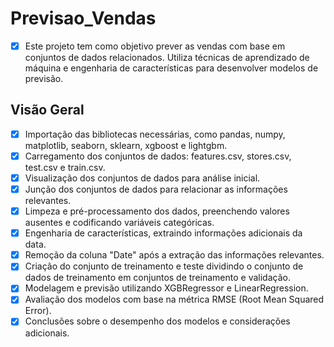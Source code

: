 # Previsao_Vendas
- [x] Este projeto tem como objetivo prever as vendas com base em conjuntos de dados relacionados. Utiliza técnicas de aprendizado de máquina e engenharia de características para desenvolver modelos de previsão.

## Visão Geral
- [x] Importação das bibliotecas necessárias, como pandas, numpy, matplotlib, seaborn, sklearn, xgboost e lightgbm.
- [x] Carregamento dos conjuntos de dados: features.csv, stores.csv, test.csv e train.csv.
- [x] Visualização dos conjuntos de dados para análise inicial.
- [x] Junção dos conjuntos de dados para relacionar as informações relevantes.
- [x] Limpeza e pré-processamento dos dados, preenchendo valores ausentes e codificando variáveis categóricas.
- [x] Engenharia de características, extraindo informações adicionais da data.
- [x] Remoção da coluna "Date" após a extração das informações relevantes.
- [x] Criação do conjunto de treinamento e teste dividindo o conjunto de dados de treinamento em conjuntos de treinamento e validação.
- [x] Modelagem e previsão utilizando XGBRegressor e LinearRegression.
- [x] Avaliação dos modelos com base na métrica RMSE (Root Mean Squared Error).
- [x] Conclusões sobre o desempenho dos modelos e considerações adicionais.
